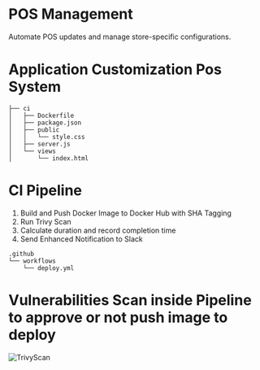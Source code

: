 # POS Management
Automate POS updates and manage store-specific configurations.

# Application Customization Pos System
```plaintext
├── ci
│   ├── Dockerfile
│   ├── package.json
│   ├── public
│   │   └── style.css
│   ├── server.js
│   └── views
│       └── index.html
```

# CI Pipeline

1. Build and Push Docker Image to Docker Hub with SHA Tagging
2. Run Trivy Scan
3. Calculate duration and record completion time
4. Send Enhanced Notification to Slack

```plaintext
.github
└── workflows
    └── deploy.yml
```

# Vulnerabilities Scan inside Pipeline to approve or not push image to deploy

![TrivyScan](img/trity-scan-pipe.jpg)



